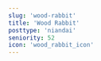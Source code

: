 ```yaml
---
slug: 'wood-rabbit'
title: 'Wood Rabbit'
posttype: 'niandai'
seniority: 52
icon: 'wood_rabbit_icon'
---
```

